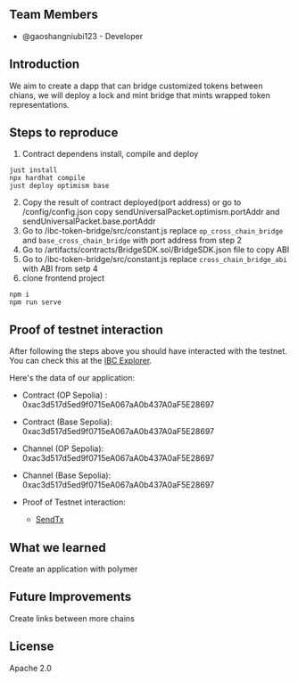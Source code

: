 

## Team Members

- @gaoshangniubi123 - Developer


## Introduction

We aim to create a dapp that can bridge customized tokens between chians, we will deploy a lock and mint bridge that mints wrapped token representations.


## Steps to reproduce
1. Contract dependens install, compile and deploy
```
just install
npx hardhat compile
just deploy optimism base
```
2. Copy the result of contract deployed(port address) or go to /config/config.json copy sendUniversalPacket.optimism.portAddr and sendUniversalPacket.base.portAddr
3. Go to /ibc-token-bridge/src/constant.js replace `op_cross_chain_bridge` and `base_cross_chain_bridge` with port address from step 2
4. Go to /artifacts/contracts/BridgeSDK.sol/BridgeSDK.json file to copy ABI
5. Go to /ibc-token-bridge/src/constant.js replace `cross_chain_bridge_abi` with ABI from setp 4
6. clone frontend project
```
npm i
npm run serve
```

## Proof of testnet interaction

After following the steps above you should have interacted with the testnet. You can check this at the [IBC Explorer](https://explorer.ethdenver.testnet.polymer.zone/).

Here's the data of our application:

- Contract (OP Sepolia) : 0xac3d517d5ed9f0715eA067aA0b437A0aF5E28697
- Contract (Base Sepolia): 0xac3d517d5ed9f0715eA067aA0b437A0aF5E28697
- Channel (OP Sepolia): 0xac3d517d5ed9f0715eA067aA0b437A0aF5E28697
- Channel (Base Sepolia): 0xac3d517d5ed9f0715eA067aA0b437A0aF5E28697

- Proof of Testnet interaction:
    - [SendTx](https://optimism-sepolia.blockscout.com/tx/0x9effaf67d7f35cbad354c5ce0f25ade9941615914662d055fee65a88bdba0df8)

## What we learned
Create an application with polymer

## Future Improvements

Create links between more chains


## License
Apache 2.0